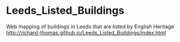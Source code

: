 Leeds_Listed_Buildings
======================

Web mapping of buildings in Leeds that are listed by English Heritage
http://richard-thomas.github.io/Leeds_Listed_Buildings/index.html
